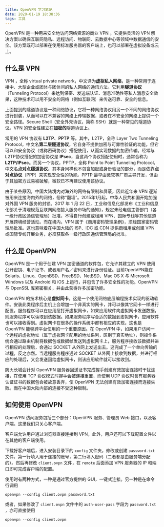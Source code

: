 ```yaml
---
title: OpenVPN 学习笔记
date: 2020-01-19 18:38:36
tags: 工具
---
```


OpenVPN 是一种用来安全地访问网络资源的商业 VPN 。它提供灵活的 VPN 解决方案以确保互联网隐私、远程访问、物联网、云数据中心等领域中数据通信的安全。该方案既可以部署在使用标准服务器的客户端上，也可以部署在虚拟设备或云上。

<!-- more -->

## 什么是 VPN

VPN ，全称 virtual private network，中文译为**虚拟私人网络**，是一种常用于连接中、大型企业或团体与团体间的私人网络的通讯方法。它利用**隧道协议**（Tunneling Protocol）来达到保密、发送端认证、消息准确性等私人消息安全效果，这种技术可以用不安全的网络（例如互联网）来传送可靠、安全的信息。

上面提到的隧道协议是一种网络协议，它将一种网络协议用另一个不同的网络协议进行封装，从而可以在不兼容的网络上传输数据，或者在不安全的网络上提供一个安全路径。Secure Shell（安全外壳协议，简称 SSH）就是一种常见的隧道协议。VPN 的安全性建立在**加密的**隧道协议上。

常用的 VPN 协议有 **L2TP**、**PPTP** 等。其中，L2TP，全称 Layer Two Tunneling Protocol，中文名**第二层隧道协议**，它自身不提供加密与可靠性验证的功能，但它可以和安全协议（或称密码协议）搭配使用，从而实现数据的加密传输。经常与L2TP协议搭配的加密协议是 **IPsec**，当这两个协议搭配使用时，通常合称为 **L2TP/IPsec**。而另一个协议，PPTP，全称 Point to Point Tunneling Protocol，中文名**点对点隧道协议**，其本身同样也不包含加密或身份验证的部分，而是依靠**点对点协议**（PPP）来实现安全性的功能。PPTP 最早由微软等厂商主导开发，但由于其加密方式易被破解，微软已不再建议使用该协议。

由于某些原因，中国大陆境内对海外的网络有限制和屏蔽，因此近年来 VPN 逐渐被用来连接海内外的网络，俗称“翻墙”。2015年1月起，中华人民共和国开始加强对外国 VPN 服务的封锁。2017 年 1 月 22 日，工业和信息化部发布《工业和信息化部关于清理规范互联网网络接入服务市场的通知》，规定未经电信主管部门（各一级行政区通信管理局）批准，不得自行创建或租用 VPN、国际专线等其他信道开展跨境经营活动。而在境内，VPN 属于《商用密码管理条例》，须经国家密码管理局批准。这也意味着在中国大陆的 ISP、IDC 或 CDN 提供商租用或创建 VPN 或国际专线开展业务，必须获取各一级行政区通信管理局的批准。

## 什么是 OpenVPN

OpenVPN 是一个用于创建 VPN 加密通道的软件包，它允许其建立的 VPN 使用公开密钥、电子证书、或者用户名／密码来进行身份验证。目前OpenVPN能在Solaris、Linux、OpenBSD、FreeBSD、NetBSD、Mac OS X 与 Microsoft Windows 以及 Android 和 iOS 上运行，并包含了许多安全性的功能。OpenVPN 与 OpenSSL 库紧密相关，并由此获得许多加密功能。

OpenVPN 的技术核心是**虚拟网卡**。这是一个使用网络底层编程技术实现的驱动软件。安装此类程序后主机上会增加一个非真实的网卡，并可以像其它网卡一样进行配置。服务程序可以在应用层打开虚拟网卡，如果应用软件向虚拟网卡发送数据，则服务程序可以读取到该数据。如果服务程序写合适的数据到虚拟网卡，应用软件也可以接收得到。虚拟网卡在很多的操作系统中都有相应的实现，这也是 OpenVPN 能够跨平台使用的一个重要原因。在 OpenVPN 中，如果用户访问一个远程的虚拟地址（属于虚拟网卡配用的地址系列，区别于真实地址），则操作系统会通过路由机制将数据包或数据帧发送到虚拟网卡上，服务程序接收该数据并进行相应的处理后，会通过 SOCKET 从外网上发送出去。这完成了一个单向传输的过程，反之亦然。当远程服务程序通过 SOCKET 从外网上接收到数据，并进行相应的处理后，又会发送回给虚拟网卡，则该应用软件就可以接收到。

防火长城会针对 OpenVPN 服务器回送证书完成握手创建有效加密连接时干扰连接，在使用 TCP 协议模式时握手会被连接重置，而使用 UDP 协议时含有服务器认证证书的数据包会被故意丢弃，使 OpenVPN 无法创建有效加密连接而连接失败。而在中国大陆内部的连接不受这种限制。

## 如何使用 OpenVPN

OpenVPN 访问服务包括三个部分：OpenVPN 服务、管理员 Web 接口，以及客户端。这里我们只关心客户端。

客户端允许用户通过浏览器直接连接到 VPN，此外，用户还可以下载配置文件以在其他的客户端使用。

下载好客户端后，进入安装目录下的 `config` 文件夹，修改或创建 `password.txt` 文件，第一行填入用于连接的账号，第二行填入密码（二者都是由服务端分配的）。然后再修改 `client.ovpn` 文件，在 `remote` 后面添加 VPN 服务器的 IP 和端口即可完成客户端的配置。

使用时有两种方式，一种是通过官方提供的 GUI，一键式连接。另一种是在命令行调用

```
openvpn --config client.ovpn password.txt
```

或者，如果修改了 `client.ovpn` 文件中的 `auth-user-pass` 字段为 `password.txt` ，亦可直接使用

```
openvpn --config client.ovpn
```
